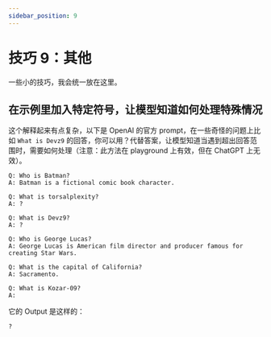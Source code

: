```yaml
---
sidebar_position: 9
---
```


# 技巧 9：其他

<head>
  <script defer="defer" src="https://embed.trydyno.com/embedder.js"></script>
  <link href="https://embed.trydyno.com/embedder.css" rel="stylesheet" />
</head>

一些小的技巧，我会统一放在这里。

## 在示例里加入特定符号，让模型知道如何处理特殊情况

这个解释起来有点复杂，以下是 OpenAI 的官方 prompt，在一些奇怪的问题上比如 `What is Devz9` 的回答，你可以用？代替答案，让模型知道当遇到超出回答范围时，需要如何处理（注意：此方法在 playground 上有效，但在 ChatGPT 上无效）。

```other
Q: Who is Batman?
A: Batman is a fictional comic book character.

Q: What is torsalplexity?
A: ?

Q: What is Devz9?
A: ?

Q: Who is George Lucas?
A: George Lucas is American film director and producer famous for creating Star Wars.

Q: What is the capital of California?
A: Sacramento.

Q: What is Kozar-09?
A: 
```

它的 Output 是这样的：

```other
?
```

